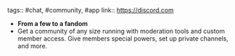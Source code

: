 tags:: #chat, #community, #app
link:: https://discord.com

- **From a few to a fandom**
- Get a community of any size running with moderation tools and custom member access. Give members special powers, set up private channels, and more.